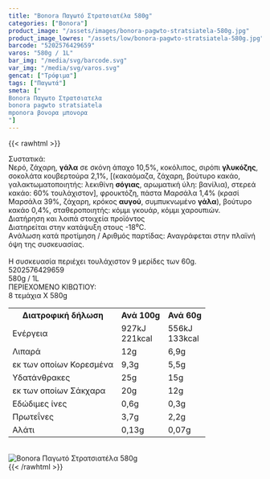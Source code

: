 ```yaml
---
title: "Bonora Παγωτό Στρατσιατέλα 580g"
categories: ["Bonora"]
product_image: "/assets/images/bonora-pagwto-stratsiatela-580g.jpg"
product_image_lowres: "/assets/low/bonora-pagwto-stratsiatela-580g.jpg"
barcode: "5202576429659"
varos: "580g / 1L"
bar_img: "/media/svg/barcode.svg"
var_img: "/media/svg/varos.svg"
gencat: ["Τρόφιμα"]
tags: ["Παγωτά"]
smeta: ["
Bonora Παγωτο Στρατσιατελα
bonora pagwto stratsiatela
mponora βονορα μπονορα
"]
---
```

{{< rawhtml >}}

<div class="sload99"><div class="product"><div id="sistatika">Συστατικά:</div><div class="alltext">Νερό, ζάχαρη, <b>γάλα</b> σε σκόνη άπαχο 10,5%, κοκόλιπος, σιρόπι <b>γλυκόζης</b>, σοκολάτα κουβερτούρα 2,1%, [(κακαόμαζα, ζάχαρη, βούτυρο κακάο, γαλακτωματοποιητής: λεκιθίνη <b>σόγιας</b>, αρωματική ύλη: βανίλια), στερεά κακάο: 60% τουλάχιστον], φρουκτόζη, πάστα Μαρσάλα 1,4% (κρασί Μαρσάλα 39%, ζάχαρη, κρόκος <b>αυγού</b>, συμπυκνωμένο <b>γάλα</b>), βούτυρο κακάο 0,4%, σταθεροποιητής: κόμμι γκουάρ, κόμμι χαρουπιών.</div><div id="loipa">Διατήρηση και λοιπά στοιχεία προϊόντος</div><div class="alltext">Διατηρείται στην κατάψυξη στους -18⁰C.<br>Aνάλωση κατά προτίμηση / Aριθμός παρτίδας: Αναγράφεται στην πλαϊνή όψη της συσκευασίας.<br><br>H συσκευασία περιέχει τουλάχιστον 9 μερίδες των 60g.</div><div id="barcode"><div id="barimage1"></div><span id="bartext">5202576429659</span></div><div id="varos"><div id="varosimage1"></div><span id="varostext">580g / 1L</span></div><div id="kivotio">ΠΕΡΙΕΧΟΜΕΝΟ ΚΙΒΩΤΙΟΥ:<br>8 τεμάχια Χ 580g</div><div class="tabout"><table id="diatable"><tbody><tr><th>Διατροφική δήλωση</th><th>Ανά 100g</th><th>Ανά 60g</th></tr><tr><td class="texr2">Ενέργεια</td><td class="texr">927kJ<br>221kcal</td><td class="texr">556kJ<br>133kcal</td></tr><tr><td class="texr2">Λιπαρά</td><td class="texr">12g</td><td class="texr">6,9g</td></tr><tr><td class="gray">εκ των οποίων Κορεσµένα</td><td class="gray2">9,3g</td><td class="gray2">5,5g</td></tr><tr><td class="texr2">Yδατάνθρακες</td><td class="texr">25g</td><td class="texr">15g</td></tr><tr><td class="gray">εκ των οποίων Σάκχαρα</td><td class="gray2">20g</td><td class="gray2">12g</td></tr><tr><td class="texr2">Eδώδιμες ίνες</td><td class="texr">0,6g</td><td class="texr">0,3g</td></tr><tr><td class="texr2">Πρωτεΐνες</td><td class="texr">3,7g</td><td class="texr">2,2g</td></tr><tr><td class="texr2">Αλάτι</td><td class="texr">0,13g</td><td class="texr">0,07g</td></tr></tbody></table></div><br><div class="pimg"><img alt="Bonora Παγωτό Στρατσιατέλα 580g" title="Bonora Παγωτό Στρατσιατέλα 580g" src="/assets/images/bonora-pagwto-stratsiatela-580g.jpg"></div></div></div>
{{< /rawhtml >}}


